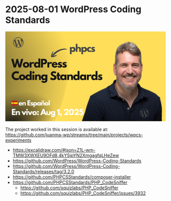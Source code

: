 # 2025-08-01 WordPress Coding Standards

[![](./thumbnail.png)](https://www.youtube.com/live/vEu1R0XLrJQ?si=Q53P6LKh0rVFKe1k)

The project worked in this session is available at:
https://github.com/juanma-wp/streams/tree/main/projects/wpcs-experiments

- https://excalidraw.com/#json=Z1L-wm-TMW3XWXEU9OFd8,4kYSjpYN2XmgagfqLHeZew
- https://github.com/WordPress/WordPress-Coding-Standards
- https://github.com/WordPress/WordPress-Coding-Standards/releases/tag/3.2.0
- https://github.com/PHPCSStandards/composer-installer
- https://github.com/PHPCSStandards/PHP_CodeSniffer
  - https://github.com/squizlabs/PHP_CodeSniffer
  - https://github.com/squizlabs/PHP_CodeSniffer/issues/3932